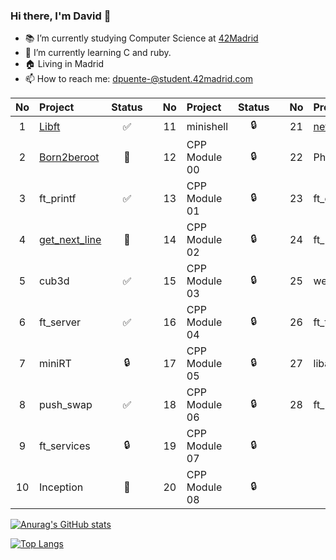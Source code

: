 ### Hi there, I'm David 👋

- 📚 I’m currently studying Computer Science at [42Madrid](https://www.42madrid.com)
- 🤔 I’m currently learning C and ruby.
- 🏠 Living in Madrid
- 📫 How to reach me: dpuente-@student.42madrid.com


| No  | Project                                                          | Status |   | No  | Project       | Status |   | No  | Project                                                 | Status |
| :-: | :--------------------------------------------------------------- | :----: | - | :-: | :------------ | :----: | - | :-: | :------------------------------------------------------ | :----: |
| 1   | [Libft](https://github.com/hanshazairi/42-libft)                 | ✅     |   | 11  | minishell     | 🔒     |   | 21  | [netwhat](https://github.com/hanshazairi/42-netwhat)    | ✅     |
| 2   | [Born2beroot](https://github.com/hanshazairi/42-born2beroot)     | 📝     |   | 12  | CPP Module 00 | 🔒     |   | 22  | Philosophers                                            | 🔒     |
| 3   | ft_printf                                                        | ✅     |   | 13  | CPP Module 01 | 🔒     |   | 23  | ft_containers                                           | 🔒     |
| 4   | [get_next_line](https://github.com/hanshazairi/42-get_next_line) | 📝     |   | 14  | CPP Module 02 | 🔒     |   | 24  | ft_irc                                                  | 🔒     |
| 5   | cub3d                                                            | ✅     |   | 15  | CPP Module 03 | 🔒     |   | 25  | webserv                                                 | 🔒     |
| 6   | ft_server                                                        | ✅     |   | 16  | CPP Module 04 | 🔒     |   | 26  | ft_transcendence                                        | 🔒     |
| 7   | miniRT                                                           | 🔒     |   | 17  | CPP Module 05 | 🔒     |   | 27  | libasm                                                  | ✅     |
| 8   | push_swap                                                        | ✅     |   | 18  | CPP Module 06 | 🔒     |   | 28  | ft_newton                                               | 🔒     |
| 9   | ft_services                                                      | 🔒     |   | 19  | CPP Module 07 | 🔒     |   |     |                                                         |        |
| 10  | Inception                                                        | 📝     |   | 20  | CPP Module 08 | 🔒     |   |     |                                                         |        |

<!--[![jaeskim's 42 stats](https://badge42.herokuapp.com/api/stats/dpuente-)](https://github.com/JaeSeoKim/badge42)-->

[![Anurag's GitHub stats](https://github-readme-stats.vercel.app/api?username=Davyd11&show_icons=true&theme=tokyonight)](https://github.com/anuraghazra/github-readme-stats)

[![Top Langs](https://github-readme-stats.vercel.app/api/top-langs/?username=Davyd11&layout=compact&theme=tokyonight)](https://github.com/anuraghazra/github-readme-stats)
